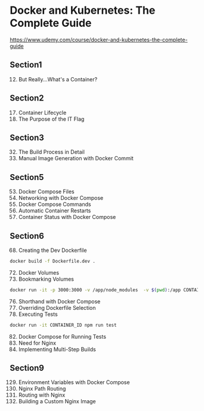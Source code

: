 # Docker and Kubernetes: The Complete Guide

https://www.udemy.com/course/docker-and-kubernetes-the-complete-guide

## Section1
12. But Really...What's a Container?

## Section2
17. Container Lifecycle
24. The Purpose of the IT Flag

## Section3
32. The Build Process in Detail
36. Manual Image Generation with Docker Commit

## Section5
53. Docker Compose Files
54. Networking with Docker Compose
55. Docker Compose Commands
58. Automatic Container Restarts
59. Container Status with Docker Compose

## Section6
68. Creating the Dev Dockerfile
```bash
docker build -f Dockerfile.dev .
```
72. Docker Volumes
74. Bookmarking Volumes
```bash
docker run -it -p 3000:3000 -v /app/node_modules  -v $(pwd):/app CONTAINER_ID
```
76. Shorthand with Docker Compose
77. Overriding Dockerfile Selection
80. Executing Tests
```bash
docker run -it CONTAINER_ID npm run test    
```
82. Docker Compose for Running Tests
85. Need for Nginx
87. Implementing Multi-Step Builds

## Section9
129. Environment Variables with Docker Compose
131. Nginx Path Routing
132. Routing with Nginx
133. Building a Custom Nginx Image

